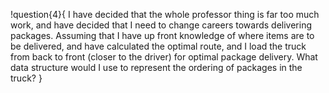 !question{4}{
I have decided that the whole professor thing is far too much work, and have decided that I need to change careers towards delivering packages. Assuming that I have up front knowledge of where items are to be delivered, and have calculated the optimal route, and I load the truck from back to front (closer to the driver) for optimal package delivery. What data structure would I use to represent the ordering of packages in the truck?
}

